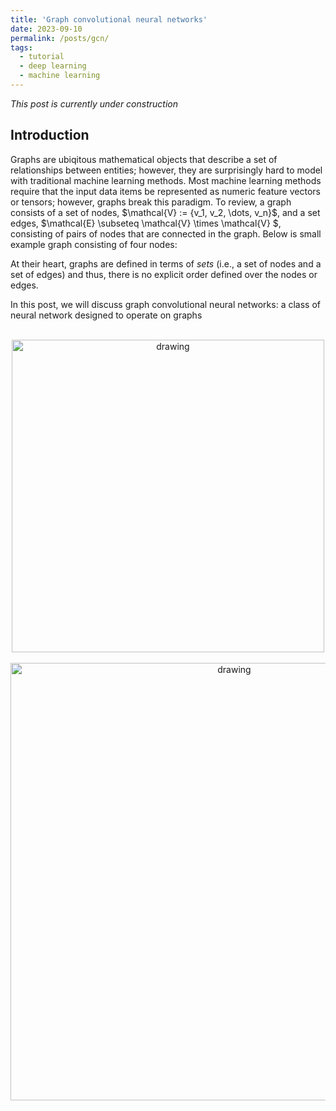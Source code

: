 ```yaml
---
title: 'Graph convolutional neural networks'
date: 2023-09-10
permalink: /posts/gcn/
tags:
  - tutorial
  - deep learning
  - machine learning
---
```


_This post is currently under construction_ 

Introduction
------------

Graphs are ubiqitous mathematical objects that describe a set of relationships between entities; however, they are surprisingly hard to model with traditional machine learning methods. Most machine learning methods require that the input data items be represented as numeric feature vectors or tensors; however, graphs break this paradigm. To review, a graph consists of a set of nodes, $\mathcal{V} := \{v_1, v_2, \dots, v_n}$, and a set edges, $\mathcal{E} \subseteq \mathcal{V} \times \mathcal{V} $, consisting of pairs of nodes that are connected in the graph. Below is small example graph consisting of four nodes:


At their heart, graphs are defined in terms of _sets_ (i.e., a set of nodes and a set of edges) and thus, there is no explicit order defined over the nodes or edges. 

In this post, we will discuss graph convolutional neural networks: a class of neural network designed to operate on graphs


<br>

<center><img src="https://raw.githubusercontent.com/mbernste/mbernste.github.io/master/images/GCN_vs_CNN_overview.png" alt="drawing" width="500"/></center>

<br>

<center><img src="https://raw.githubusercontent.com/mbernste/mbernste.github.io/master/images/GCN_as_neural_net.png" alt="drawing" width="700"/></center>


